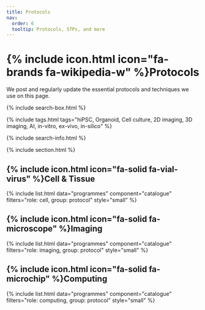 ```yaml
---
title: Protocols
nav:
  order: 6
  tooltip: Protocols, STPs, and more
---
```


# {% include icon.html icon="fa-brands fa-wikipedia-w" %}Protocols

We post and regularly update the essential protocols and techniques we use on this page.

{% include search-box.html %}

{% include tags.html tags="hiPSC, Organoid, Cell culture, 2D imaging, 3D imaging, AI, in-vitro, ex-vivo, in-silico" %}

{% include search-info.html %}

{% include section.html %}

## {% include icon.html icon="fa-solid fa-vial-virus" %}Cell & Tissue

{% include list.html data="programmes" component="catalogue" filters="role: cell, group: protocol" style="small" %}

## {% include icon.html icon="fa-solid fa-microscope" %}Imaging

{% include list.html data="programmes" component="catalogue" filters="role: imaging, group: protocol" style="small" %}

## {% include icon.html icon="fa-solid fa-microchip" %}Computing

{% include list.html data="programmes" component="catalogue" filters="role: computing, group: protocol" style="small" %}
